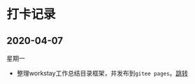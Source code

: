 # 打卡记录
## 2020-04-07
星期一
* 整理workstay工作总结目录框架，并发布到`gitee pages`。[跳转](http://mg.meiflower.top/workstay)